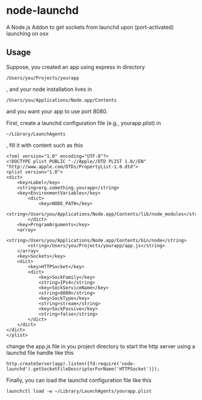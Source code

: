 node-launchd
============

A Node.js Addon to get sockets from launchd upon (port-activated) launching on osx

Usage
----
Suppose, you created an app using express in directory

    /Users/you/Projects/yourapp

, and your node installation lives in

    /Users/you/Applications/Node.app/Contents

and you want your app to use port 8080.

First, create a launchd configuration file (e.g., yourapp.plist) in

	~/Library/LaunchAgents

, fill it with content such as this

    <?xml version="1.0" encoding="UTF-8"?>
    <!DOCTYPE plist PUBLIC "-//Apple//DTD PLIST 1.0//EN" "http://www.apple.com/DTDs/PropertyList-1.0.dtd">
    <plist version="1.0">
    <dict>
    	<key>Label</key>
    	<string>org.something.yourapp</string>
    	<key>EnvironmentVariables</key>
    		<dict>
    			<key>NODE_PATH</key>
    			<string>/Users/you/Applications/Node.app/Contents/lib/node_modules</string>
    		</dict>
    	<key>ProgramArguments</key>
    	<array>
    		<string>/Users/you/Applications/Node.app/Contents/bin/node</string>
    		<string>/Users/you/Projects/yourapp/app.js</string>
    	</array>
    	<key>Sockets</key>
    	<dict>
    		<key>HTTPSocket</key>
    		<dict>
    			<key>SockFamily</key>
    			<string>IPv4</string>
    			<key>SockServiceName</key>
    			<string>8080</string>
    			<key>SockType</key>
    			<string>stream</string>
    			<key>SockPassive</key>
    			<string>false</string>
    		</dict>
    	</dict>
    </dict>
    </plist>

change the app.js file in you project directory to start the http server using a launchd file handle like this

    http.createServer(app).listen({fd:require('node-launchd').getSocketFileDescriptorForName('HTTPSocket')});

Finally, you can load the launchd configuration file like this

    launchctl load -w ~/Library/LaunchAgents/yourapp.plist

